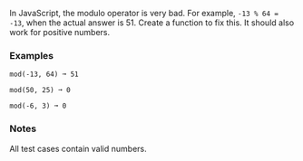 In JavaScript, the modulo operator is very bad. For example, `-13 % 64 = -13`, when the actual answer is 51. Create a function to fix this. It should also work for positive numbers.


### Examples ###
    mod(-13, 64) ➞ 51

    mod(50, 25) ➞ 0

    mod(-6, 3) ➞ 0


### Notes ###
All test cases contain valid numbers.